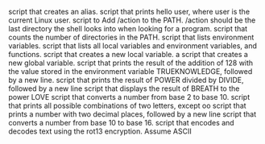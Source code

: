 script that creates an alias.
script that prints hello user, where user is the current Linux user.
script to Add /action to the PATH. /action should be the last directory the shell looks into when looking for a program.
script that counts the number of directories in the PATH.
script that lists environment variables.
script that lists all local variables and environment variables, and functions.
script that creates a new local variable.
a script that creates a new global variable.
script that prints the result of the addition of 128 with the value stored in the environment variable TRUEKNOWLEDGE, followed by a new line.
script that prints the result of POWER divided by DIVIDE, followed by a new line
script that displays the result of BREATH to the power LOVE
 script that converts a number from base 2 to base 10.
script that prints all possible combinations of two letters, except oo
script that prints a number with two decimal places, followed by a new line
script that converts a number from base 10 to base 16.
script that encodes and decodes text using the rot13 encryption. Assume ASCII
